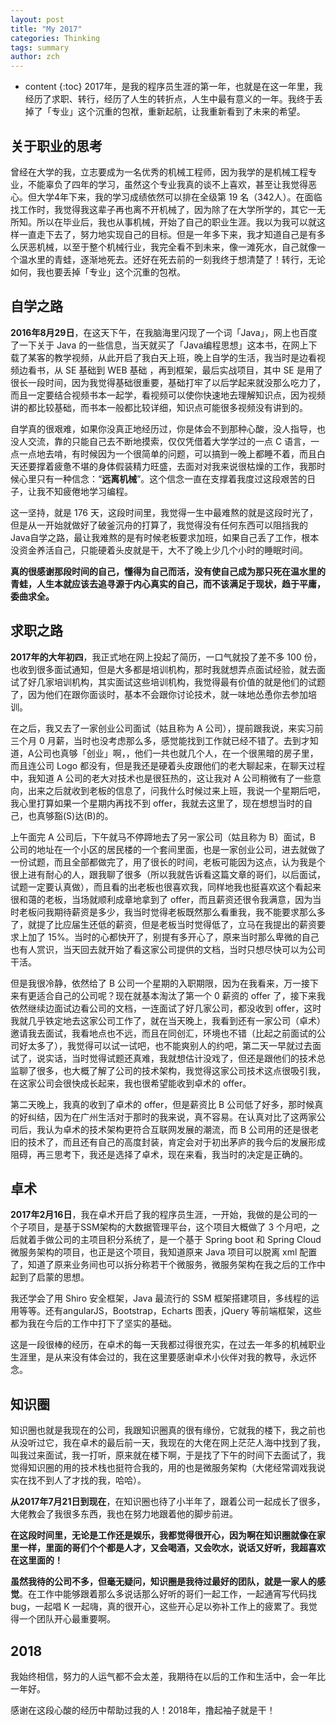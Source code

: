 ```yaml
---
layout: post
title: "My 2017"
categories: Thinking
tags: summary
author: zch
---
```


* content
{:toc}
2017年，是我的程序员生涯的第一年，也就是在这一年里，我经历了求职、转行，经历了人生的转折点，人生中最有意义的一年。我终于丢掉了「专业」这个沉重的包袱，重新起航，让我重新看到了未来的希望。



## 关于职业的思考

曾经在大学的我，立志要成为一名优秀的机械工程师，因为我学的是机械工程专业，不能辜负了四年的学习，虽然这个专业我真的谈不上喜欢，甚至让我觉得恶心。但大学4年下来，我的学习成绩依然可以排在全级第 19 名（342人）。在面临找工作时，我觉得我这辈子再也离不开机械了，因为除了在大学所学的，其它一无所知。所以在毕业后，我也从事机械，开始了自己的职业生涯。我以为我可以就这样一直走下去了，努力地实现自己的目标。但是一年多下来，我才知道自己是有多么厌恶机械，以至于整个机械行业，我完全看不到未来，像一滩死水，自己就像一个温水里的青蛙，逐渐地死去。还好在死去前的一刻我终于想清楚了！转行，无论如何，我也要丢掉「专业」这个沉重的包袱。



## 自学之路

**2016年8月29日**，在这天下午，在我脑海里闪现了一个词「Java」，网上也百度了一下关于 Java 的一些信息，当天就买了「Java编程思想」这本书，在网上下载了某客的教学视频，从此开启了我白天上班，晚上自学的生活，我当时是边看视频边看书，从 SE 基础到 WEB 基础 ，再到框架，最后实战项目，其中 SE 是用了很长一段时间，因为我觉得基础很重要，基础打牢了以后学起来就没那么吃力了，而且一定要结合视频书本一起学，看视频可以使你快速地去理解知识点，因为视频讲的都比较基础，而书本一般都比较详细，知识点可能很多视频没有讲到的。

自学真的很艰难，如果你没真正地经历过，你是体会不到那种心酸，没人指导，也没人交流，靠的只能自己去不断地摸索，仅仅凭借着大学学过的一点 C 语言，一点一点地去啃，有时候因为一个很简单的问题，可以搞到一晚上都睡不着，而且白天还要撑着疲惫不堪的身体假装精力旺盛，去面对对我来说很枯燥的工作，我那时候心里只有一种信念：“**远离机械**”。这个信念一直在支撑着我度过这段艰苦的日子，让我不知疲倦地学习编程。

这一坚持，就是 176 天，这段时间里，我觉得一生中最难熬的就是这段时光了，但是从一开始就做好了破釜沉舟的打算了，我觉得没有任何东西可以阻挡我的Java自学之路，最让我难熬的是有时候老板要求加班，如果自己丢了工作，根本没资金养活自己，只能硬着头皮就是干，大不了晚上少几个小时的睡眠时间。

**真的很感谢那段时间的自己，懂得为自己而活，没有使自己成为那只死在温水里的青蛙，人生本就应该去追寻源于内心真实的自己，而不该满足于现状，趋于平庸，委曲求全。**



## 求职之路

**2017年的大年初四**，我正式地在网上投起了简历，一口气就投了差不多 100 份，也收到很多面试通知，但是大多都是培训机构，那时我就想弄点面试经验，就去面试了好几家培训机构，其实面试这些培训机构，我觉得最有价值的就是他们的试题了，因为他们在跟你面谈时，基本不会跟你讨论技术，就一味地怂恿你去参加培训。

在之后，我又去了一家创业公司面试（姑且称为 A 公司），提前跟我说，来实习前三个月 0 月薪，当时也没考虑那么多，感觉能找到工作就已经不错了。去到才知道，A公司也真够「创业」啊，，他们一共也就几个人，在一个很黑暗的房子里，而且连公司 Logo 都没有，但是我还是硬着头皮跟他们的老大聊起来，在聊天过程中，我知道 A 公司的老大对技术也是很狂热的，这让我对 A 公司稍微有了一些意向，出来之后就收到老板的信息了，问我什么时候过来上班，我说一个星期后吧，我心里打算如果一个星期内再找不到 offer，我就去这里了，现在想想当时的自己，也真够豁(S)达(B)的。

上午面完 A 公司后，下午就马不停蹄地去了另一家公司（姑且称为 B）面试，B 公司的地址在一个小区的居民楼的一个套间里面，也是一家创业公司，进去就做了一份试题，而且全部都做完了，用了很长的时间，老板可能因为这点，认为我是个很上进有耐心的人，跟我聊了很多（所以我就告诉看这篇文章的哥们，以后面试，试题一定要认真做），而且看的出老板也很喜欢我，同样地我也挺喜欢这个看起来很和蔼的老板，当场就顺利成章地拿到了 offer，而且薪资还很令我满意，因为当时老板问我期待薪资是多少，我当时觉得老板既然那么看重我，我不能要求那么多了，就提了比应届生还低的薪资，但是老板当时觉得低了，立马在我提出的薪资要求上加了 15%。当时的心都快开了，别提有多开心了，原来当时那么卑微的自己也有人赏识，当天回去就开始了看这家公司提供的文档，当时只想尽快可以为公司干活。

但是我很冷静，依然给了 B 公司一个星期的入职期限，因为在我看来，万一接下来有更适合自己的公司呢？现在就基本淘汰了第一个 0 薪资的 offer 了，接下来我依然继续边面试边看公司的文档，一连面试了好几家公司，都没收到 offer，这时我就几乎铁定地去这家公司工作了，就在当天晚上，我看到还有一家公司（卓术）邀请我去面试，我看地点也不远，而且在同创汇，环境也不错（比起之前面试的公司好太多了），我觉得可以试一试吧，也不能爽别人的约吧，第二天一早就过去面试了，说实话，当时觉得试题还真难，我就想估计没戏了，但还是跟他们的技术总监聊了很多，也大概了解了公司的技术架构，我觉得这家公司技术这点很吸引我，在这家公司会很快成长起来，我也很希望能收到卓术的 offer。

第二天晚上，我真的收到了卓术的 offer，但是薪资比 B 公司低了好多，那时候真的好纠结，因为在广州生活对于那时的我来说，真不容易。在认真对比了这两家公司后，我认为卓术的技术架构更符合互联网发展的潮流，而 B 公司用的还是很老旧的技术了，而且还有自己的高度封装，肯定会对于初出茅庐的我今后的发展形成阻碍，再三思考下，我还是选择了卓术，现在来看，我当时的决定是正确的。



## 卓术

**2017年2月16日**，我在卓术开启了我的程序员生涯，一开始，我做的是公司的一个子项目，是基于SSM架构的大数据管理平台，这个项目大概做了 3 个月吧，之后就着手做公司的主项目积分系统了，是一个基于 Spring boot 和 Spring Cloud 微服务架构的项目，也正是这个项目，我知道原来 Java 项目可以脱离 xml 配置了，知道了原来业务间也可以拆分称若干个微服务，微服务架构在我之后的工作中起到了启蒙的思想。

我还学会了用 Shiro 安全框架，Java 最流行的 SSM 框架搭建项目，多线程的运用等等。还有angularJS，Bootstrap，Echarts 图表，jQuery 等前端框架，这些都为我在今后的工作中打下了坚实的基础。

这是一段很棒的经历，在卓术的每一天我都过得很充实，在过去一年多的机械职业生涯里，是从来没有体会过的，我在这里要感谢卓术小伙伴对我的教导，永远怀念。



## 知识圈

知识圈也就是我现在的公司，我跟知识圈真的很有缘份，它就我的楼下，我之前也从没听过它，我在卓术的最后前一天，我现在的大佬在网上茫茫人海中找到了我，叫我过来面试，我一打听，原来就在楼下啊，于是找了下午的时间下去面试了，我觉得知识圈的用的技术栈也挺符合我的，用的也是微服务架构（大佬经常调戏我说实在找不到人了才找的我，哈哈）。

**从2017年7月21日到现在**，在知识圈也待了小半年了，跟着公司一起成长了很多，大佬教会了我很多东西，我也在努力地跟着他的脚步前进。

**在这段时间里，无论是工作还是娱乐，我都觉得很开心，因为啊在知识圈就像在家里一样，里面的哥们个个都是人才，又会喝酒，又会吹水，说话又好听，我超喜欢在这里面的！**

**虽然我待的公司不多，但毫无疑问，知识圈是我待过最好的团队，就是一家人的感觉**。在工作中能够跟着那么多说话那么好听的哥们一起工作，一起通宵写代码找 bug，一起唱 K 一起嗨，真的很开心，这些开心足以弥补工作上的疲累了。我觉得一个团队开心最重要啊。



## 2018

我始终相信，努力的人运气都不会太差，我期待在以后的工作和生活中，会一年比一年好。

感谢在这段心酸的经历中帮助过我的人！2018年，撸起袖子就是干！